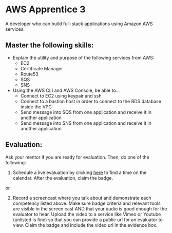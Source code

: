 # AWS Apprentice 3

A developer who can build full-stack applications using Amazon AWS services.

## Master the following skills:

* Explain the utility and purpose of the following services from AWS:
  * EC2
  * Certificate Manager
  * Route53
  * SQS
  * SNS
* Using the AWS CLI and AWS Console, be able to...
  * Connect to EC2 using keypair and ssh
  * Connect to a bastion host in order to connect to the RDS database inside the VPC
  * Send message into SQS from one application and receive it in another application
  * Send message into SNS from one application and receive it in another application

## Evaluation:

Ask your mentor if you are ready for evaluation. Then, do one of the following:

1. Schedule a live evaluation by clicking [here](http://evals.codex.academy) to find a time on the calendar. After the evaluation, claim the badge.

or

2. Record a screencast where you talk about and demonstrate each competency listed above. Make sure badge criteria and relevant tools are visible in the screen cast AND that your audio is good enough for the evaluator to hear. Upload the video to a service like Vimeo or Youtube (unlisted is fine) so that you can provide a public url for an evaluator to view. Claim the badge and include the video url in the evidence box.
